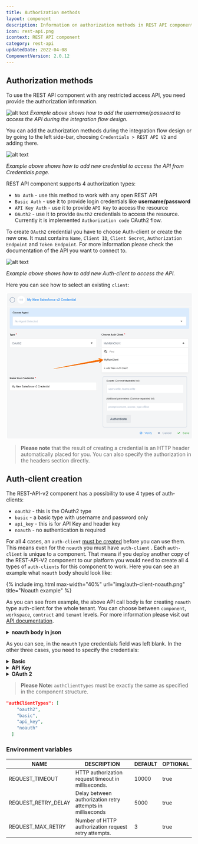 ```yaml
---
title: Authorization methods
layout: component
description: Information on authorization methods in REST API component.
icon: rest-api.png
icontext: REST API component
category: rest-api
updatedDate: 2022-04-08
ComponentVersion: 2.0.12
---
```


## Authorization methods

To use the REST API component with any restricted access API, you need provide the authorization information.

![alt text](https://user-images.githubusercontent.com/8449044/95571339-ee70a600-0a30-11eb-972e-d512c1ef88d9.png "REST API component Basic authorization")
*Example above shows how to add the username/password to access the API during the integration flow design.*

You can add the authorization methods during the integration flow design or by going to the left side-bar, choosing `Credentials > REST API V2`
and adding there.

![alt text](https://user-images.githubusercontent.com/8449044/95571461-2f68ba80-0a31-11eb-9fff-c67b34506b00.png "REST API component OAuth2 authorization")

*Example above shows how to add new credential to access the API from Credentials page.*

REST API component supports 4 authorization types:

*   `No Auth` - use this method to work with any open REST API
*   `Basic Auth` - use it to provide login credentials like **username/password**
*   `API Key Auth` - use it to provide `API Key` to access the resource
*   `OAuth2` - use it to provide `Oauth2` credentials to access the resource. Currently it is implemented `Authorization code` OAuth2 flow.

To create `OAuth2` credential you have to choose Auth-client or create the new one. It must contains `Name`, `Client ID`, `Client Secret`, `Authorization Endpoint` and `Token Endpoint`. For more information please check the documentation of the API you want to connect to.

![alt text](https://user-images.githubusercontent.com/8449044/95571677-7e165480-0a31-11eb-9b45-915401d40e31.png "Creating auth client for REST API component")

*Example above shows how to add new Auth-client to access the API.*

Here you can see how to select an existing `client`:

![Choose client](img/client-exist.png)

>**Please note** that the result of creating a credential is an HTTP header automatically placed for you. You can also specify the authorization in the headers section directly.

## Auth-client creation

The REST-API-v2 component has a possibility to use 4 types of auth-clients:

* `oauth2` - this is the OAuth2 type
* `basic` - a basic type with username and password only
* `api_key` - this is for API Key and header key
* `noauth` - no authentication is required

For all 4 cases, an `auth-client` [must be created]({{site.data.tenant.apiBaseUri}}/docs/v2/#create-auth-client) before you can use them. This means even for the `noauth` you must have `auth-client` .
Each `auth-client` is unique to a component. That means if you deploy another copy of the REST-API-V2 component to our platform you would need to create all 4 types of `auth-clients` for this component to work. Here you can see an example what `noauth` body should look like:

{% include img.html max-width="40%" url="img/auth-client-noauth.png" title="Noauth example" %}

As you can see from example, the above API call body is for creating `noauth` type auth-client for the whole tenant. You can choose between `component`, `workspace`, `contract` and `tenant` levels. For more information please visit out [API documentation]({{site.data.tenant.apiBaseUri}}/docs/v2/#create-auth-client).

<details close markdown="block"><summary><strong>noauth body in json</strong></summary>

```json
{
    "data": {
        "type":"auth-client",
        "attributes":{
            "type":"noauth",
            "name": "No Auth",
            "credentials": {}
        },
        "relationships":{
         "components":{
            "data":[
               {
                  "id":"COMPONENT_ID",
                  "type":"component"
               }
            ]
         },
         "tenant":{
            "data":{
               "id":"TENNT_ID",
               "type":"tenant"
            }
         }
        }
    }
}
```

</details>

As you can see, in the `noauth` type credentials field was left blank. In the other three cases, you need to specify the credentials:

<details close markdown="block"><summary><strong>Basic</strong></summary>

```json
"credentials": {
                "name": "USER_NAME"
            }
```
</details>

<details close markdown="block"><summary><strong>API Key</strong></summary>

```json
"credentials":{
                "name" : "HEADER_NAME",
                "value" : "API_KEY"
            }
```
</details>

<details close markdown="block"><summary><strong>OAuth 2</strong></summary>

```json
"credentials":{
            "client_id":"CLIENT_ID",
            "client_secret":"CLIENT_SECRET",
            "refresh_token_uri":"http://example.com",
            "token_expires_in":18000,
            "token_uri":"TOKEN_URI",
            "auth_uri":"AUTH_URI"
         }
```
</details>

> **Please Note:** `authClientTypes` must be exactly the same as specified in the component structure.
```json
"authClientTypes": [
    "oauth2",
    "basic",
    "api_key",
    "noauth"
  ]
```

### Environment variables

| NAME                       | DESCRIPTION    | DEFAULT   | OPTIONAL |
|----------------------------|------------------------|-----------|----------|
| REQUEST_TIMEOUT            | HTTP authorization request timeout in milliseconds.                                                   | 10000     | true     |
| REQUEST_RETRY_DELAY        | Delay between authorization retry attempts in milliseconds                                            | 5000      | true     |
| REQUEST_MAX_RETRY          | Number of HTTP authorization request retry attempts.                                                  | 3         | true     |
